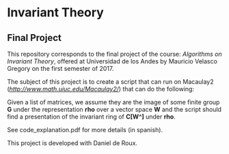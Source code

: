 # Invariant Theory
## Final Project

This repository corresponds to the final project of the course: *Algorithms on Invariant Theory*, offered at Universidad de los Andes by Mauricio Velasco Gregory on the first semester of 2017.

The subject of this project is to create a script that can run on Macaulay2 (*http://www.math.uiuc.edu/Macaulay2/*) that can do the following:

Given a list of matrices, we assume they are the image of some finite group **G** under the representation **rho** over a vector space **W** and the script should find a presentation of the invariant ring  of **C[W^]** under **rho**.

See code_explanation.pdf for more details (in spanish).

This project is developed with Daniel de Roux.
